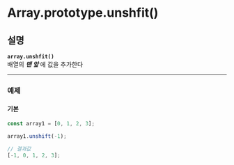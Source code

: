 # Array.prototype.unshfit()

## 설명

**`array.unshfit()`**  
배열의 **_맨 앞_** 에 값을 추가한다

---

### 예제

#### 기본

```javascript
const array1 = [0, 1, 2, 3];

array1.unshift(-1);

// 결과값
[-1, 0, 1, 2, 3];
```
